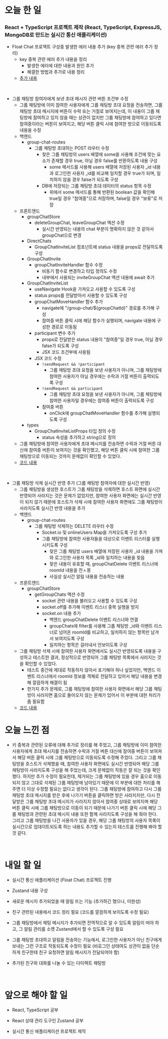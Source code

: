 # 오늘 한 일

### React + TypeScript 프로젝트 제작 (React, TypeScript, ExpressJS, MongoDB로 만드는 실시간 통신 애플리케이션)

- Float Chat 프로젝트 구성중 발생한 에러 내용 추가 (key 중복 관련 에러 추가 정리)
  - key 중복 관련 에러 추가 내용을 정리
    - 발생한 에러에 대한 내용과 원인 추가
    - 해결한 방법과 추가로 내용 정리
  - [추가 내용](https://github.com/jeongsangtae/TIL/commit/740aee0800fa0320c0c582b3f8b519c28610f3aa)

<br />

- 그룹 채팅방 참여자에게 보낸 초대 메시지 관련 버튼 조건부 수정
  - 그룹 채팅방에 이미 참여한 사용자에게 그룹 채팅방 초대 요청을 전송하면, 그룹 채팅방 초대 메시지에 버튼이 수락 또는 거절로 보여지는데, 이 내용이 그룹 채팅방에 참여하고 있지 않을 때는 상관이 없지만 그룹 채팅방에 참여하고 있다면 참여중이라는 버튼이 보여지고, 해당 버튼 클릭 시에 참여한 방으로 이동되도록 내용을 수정
  - 백엔드
    - group-chat-routes
      - 그룹 채팅방 초대하는 POST 라우터 수정
        - 찾은 그룹 채팅방의 users 배열에 some을 사용해 조건에 맞는 요소가 존재할 경우 true, 아닐 경우 false를 반환하도록 내용 구성
          - some 메서드를 사용해 users 배열에 저장된 사용자 \_id 내용과 로그인한 사용자 \_id를 비교해 일치할 경우 true가 되며, 일치하지 않을 경우 false가 되도록 구성
        - DB에 저장되는 그룹 채팅방 초대 데이터의 status 항목 수정
          - 위에서 some 메서드를 통해 반환된 boolean 값을 확인해 true일 경우 "참여중"으로 저장하며, false일 경우 "보류"로 저장
  - 프론트엔드
    - groupChatStore
      - deleteGroupChat, leaveGroupChat 액션 수정
        - 실시간 반영되는 내용의 chat 부분이 명확하지 않은 것 같아서 groupChat으로 변경
    - DirectChats
      - GroupChatInviteList 컴포넌트에 status 내용을 props로 전달하도록 구성
    - GroupChatInvite
      - groupChatInviteHandler 함수 수정
        - 비동기 함수로 변경하고 타입 정의도 수정
        - 내부에서 사용되는 inviteGroupChat 액션 내용에 await 추가
    - GroupChatInviteList
      - useNavigate Hook을 가져오고 사용할 수 있도록 구성
      - status props를 전달받아서 사용할 수 있도록 구성
      - groupChatMoveHandler 함수 추가
        - navigate에 "/group-chat/${groupChatId}" 경로를 추가해 구성
        - 참여중 버튼 클릭 시에 해당 함수가 실행되며, navigate 내용에 구성한 경로로 이동됨
      - participant 변수 추가
        - props로 전달받은 status 내용이 "참여중"일 경우 true, 아닐 경우 false가 되도록 구성
        - JSX 코드 조건부에 사용됨
      - JSX 코드 수정
        - `!sendRequest && !participant`
          - 그룹 채팅방 초대 요청을 보낸 사용자가 아니며, 그룹 채팅방에 참여한 사용자가 아닐 경우에는 수락과 거절 버튼이 출력되도록 구성
        - `!sendRequest && participant`
          - 그룹 채팅방 초대 요청을 보낸 사용자가 아니며, 그룹 채팅방에 참여한 사용자일 경우에는 참여중 버튼이 출력되도록 구성
        - 참여중 버튼
          - onClick에 groupChatMoveHandler 함수를 추가해 실행되도록 구성
    - types
      - GroupChatInviteListProps 타입 정의 수정
        - status 속성을 추가하고 string으로 정의
  - 그룹 채팅방에 참여한 사용자에게 초대 메시지를 전송하면 수락과 거절 버튼 대신에 참여중 버튼이 보여지는 것을 확인했고, 해당 버튼 클릭 시에 참여한 그룹 채팅방으로 이동되는 것까지 문제없이 확인할 수 있었다.
  - [코드 내용](https://github.com/jeongsangtae/float-chat/commit/c3705b5b33b7049cc0d403c40b2935acb7273ebd)

<br />

- 그룹 채팅방 삭제 실시간 반영 추가 (그룹 채팅방 참여자에 대한 실시간 반영)
  - 그룹 채팅방을 생성한 호스트가 그룹 채팅방을 삭제하면 호스트 화면에 실시간 반영되어 사라지는 것은 문제가 없었지만, 참여한 사용자 화면에는 실시간 반영이 되지 않기 때문에 호스트가 삭제 시에 참여한 사용자 화면에도 그룹 채팅방이 사라지도록 실시간 반영 내용을 추가
  - 백엔드
    - group-chat-routes
      - 그룹 채팅방 삭제하는 DELETE 라우터 수정
        - Socket.io 및 onlineUsers Map을 가져오도록 구성 추가
        - 그룹 채팅방에 참여한 사용자들을 대상으로 이벤트 리스터를 실행시키도록 구성
          - 찾은 그룹 채팅방 users 배열에 저장된 사용자 \_id 내용을 가져와 로그인한 사용자 목록 \_id와 일치하는 내용을 찾음
          - 찾은 내용이 유효할 때, groupChatDelete 이벤트 리스너에 roomId 내용을 전ㅅ몽
          - 사실상 실시간 알림 내용을 전송하는 내용
  - 프론트엔드
    - groupChatStore
      - getGroupChats 액션 수정
        - socket 관련 내용을 불러오고 사용할 수 있도록 구성
        - socket.off를 추가해 이벤트 리스너 중복 실행을 방지
        - socket.on 내용 추가
          - 백엔드 groupChatDelete 이벤트 리스너와 연결
          - groupChats에 filter를 사용해 그룹 채팅방 \_id와 이벤트 리스너로 넘어온 roomId를 비교하고, 일치하지 않는 항목만 남겨서 보여지도록 구성
          - 일치하는 항목은 걸러내서 안보이도록 구성
  - 그룹 채팅방 삭제 시에 참여한 사용자 화면에서도 실시간 반영되도록 내용을 구성하고 테스트한 결과, 정상적으로 반영되어 그룹 채팅방 목록에서 사라지는 것을 확인할 수 있었다.
    - 테스트 중간에 제대로 작동하지 않아서 포기해야 하나 싶었지만, 백엔드 이벤트 리스너에서 roomId 정보를 객체로 전달하고 있어서 해당 내용을 변경해 깔끔하게 해결이 됨
    - 한가지 추가 문제로, 그룹 채팅방에 참여한 사용자 화면에서 해당 그룹 채팅방이 사라지면 홈으로 돌아오지 않는 문제가 있어서 이 부분에 대한 처리가 좀 필요함
  - [코드 내용](https://github.com/jeongsangtae/float-chat/commit/5ad00c4de55352bc76142328c53b326cb1bec2f1)

# 오늘 느낀 점

- 키 중복과 관련된 오류에 대해 추가로 정리를 해 주었고, 그룹 채팅방에 이미 참여한 사용자에게 초대 메시지를 전송하면 수락과 거절 버튼 대신에 참여중 버튼이 보여져서 해당 버튼 클릭 시에 그룹 채팅방으로 이동되도록 수정해 주었다. 그리고 그룹 채팅방을 호스트가 삭제했을 때, 참여한 사용자 화면에도 실시간 반영되어 해당 그룹 채팅방이 사라지도록 구성을 해 주었는데, 크게 문제없이 작동은 잘 되는 것을 확인했다. 하지만 추가 수정이 필요한데, 제거되는 그룹 채팅방에 있을 경우 홈으로 이동되지 않고 그대로 삭제된 그룹 채팅방에 남아있기 때문에 이 부분에 대한 처리를 해 주면 더 이상 수정할 필요는 없다고 생각이 된다. 그룹 채팅방에 참여하고 다시 그룹 채팅방 초대 메시지를 받은 후에 나가기 버튼을 클릭하면 방은 사라지지만, 다시 전달받은 그룹 채팅방 초대 메시지가 사라지지 않아서 참여중 상태로 보여지며 해당 버튼 클릭 시에 그룹 채팅방으로 이동이 되기 때문에 나가기 버튼 클릭 시에 해당 그룹 채팅방과 관련된 초대 메시지 내용 또한 함께 사라지도록 구성을 해 줘야 한다. 그리고 그룹 채팅방을 나간 사용자가 있을 경우, 해당 그룹 채팅방의 사용자 목록이 실시간으로 업데이트되도록 하는 내용도 추가할 수 있는지 테스트를 진행해 봐야 할 것 같다.

<br />

# 내일 할 일

- 실시간 통신 애플리케이션 (Float Chat) 프로젝트 진행

- Zustand 내용 구성

- 새로운 메시지 추가되었을 때 알림 뜨는 기능 (추가하긴 했으나, 미완성)

- 친구 관련된 내용에서 코드 정리 필요 (코드를 깔끔하게 보이도록 수정 필요)

- 그룹 채팅방에서 채팅 메시지가 추가되면 전역적으로 알 수 있도록 알림이 떠야 하고, 그 알림 관리를 소켓 Zustand에서 할 수 있도록 구성 필요

- 그룹 채팅방 초대하고 알림을 전송하는 기능에서, 로그인한 사용자가 아닌 친구에게 보내는 그런 구조로 작동되도록 수정이 필요 (비로그인 상태여도 상관이 없음 단순하게 친구한테 친구 요청하면 알림 메시지가 전달되어야 함)

- 추가된 친구와 대화를 나눌 수 있는 다이렉트 채팅방

<br />

# 앞으로 해야 할 일

- React, TypeScript 공부

- React 상태 관리 도구인 Zustand 공부

- 실시간 통신 애플리케이션 프로젝트 제작
